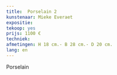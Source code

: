 ```yaml
---
title:  Porselain 2
kunstenaar: Mieke Everaet
expositie: 
tekoop: yes
prijs: 1100 €
techniek:
afmetingen: H 18 cm.- B 28 cm.- D 20 cm.
lang: en
---
```


Porselain